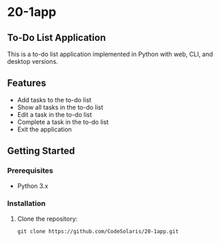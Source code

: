 # 20-1app
## To-Do List Application

This is a to-do list application implemented in Python with web, CLI, and desktop versions.

## Features

- Add tasks to the to-do list
- Show all tasks in the to-do list
- Edit a task in the to-do list
- Complete a task in the to-do list
- Exit the application

## Getting Started

### Prerequisites

- Python 3.x

### Installation

1. Clone the repository:

   ```shell
   git clone https://github.com/CodeSolaris/20-1app.git